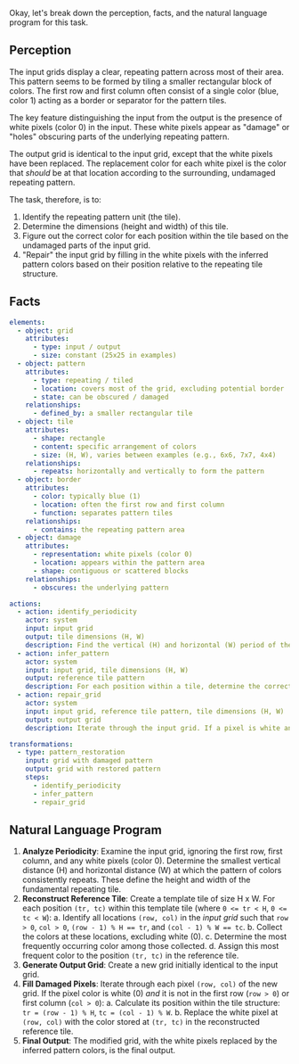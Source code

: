 Okay, let's break down the perception, facts, and the natural language program for this task.

## Perception

The input grids display a clear, repeating pattern across most of their area. This pattern seems to be formed by tiling a smaller rectangular block of colors. The first row and first column often consist of a single color (blue, color 1) acting as a border or separator for the pattern tiles.

The key feature distinguishing the input from the output is the presence of white pixels (color 0) in the input. These white pixels appear as "damage" or "holes" obscuring parts of the underlying repeating pattern.

The output grid is identical to the input grid, except that the white pixels have been replaced. The replacement color for each white pixel is the color that *should* be at that location according to the surrounding, undamaged repeating pattern.

The task, therefore, is to:
1.  Identify the repeating pattern unit (the tile).
2.  Determine the dimensions (height and width) of this tile.
3.  Figure out the correct color for each position within the tile based on the undamaged parts of the input grid.
4.  "Repair" the input grid by filling in the white pixels with the inferred pattern colors based on their position relative to the repeating tile structure.

## Facts


```yaml
elements:
  - object: grid
    attributes:
      - type: input / output
      - size: constant (25x25 in examples)
  - object: pattern
    attributes:
      - type: repeating / tiled
      - location: covers most of the grid, excluding potential border
      - state: can be obscured / damaged
    relationships:
      - defined_by: a smaller rectangular tile
  - object: tile
    attributes:
      - shape: rectangle
      - content: specific arrangement of colors
      - size: (H, W), varies between examples (e.g., 6x6, 7x7, 4x4)
    relationships:
      - repeats: horizontally and vertically to form the pattern
  - object: border
    attributes:
      - color: typically blue (1)
      - location: often the first row and first column
      - function: separates pattern tiles
    relationships:
      - contains: the repeating pattern area
  - object: damage
    attributes:
      - representation: white pixels (color 0)
      - location: appears within the pattern area
      - shape: contiguous or scattered blocks
    relationships:
      - obscures: the underlying pattern

actions:
  - action: identify_periodicity
    actor: system
    input: input grid
    output: tile dimensions (H, W)
    description: Find the vertical (H) and horizontal (W) period of the repeating pattern, ignoring borders and white pixels.
  - action: infer_pattern
    actor: system
    input: input grid, tile dimensions (H, W)
    output: reference tile pattern
    description: For each position within a tile, determine the correct color by finding the most frequent non-white, non-border color at corresponding positions across all repetitions in the input grid.
  - action: repair_grid
    actor: system
    input: input grid, reference tile pattern, tile dimensions (H, W)
    output: output grid
    description: Iterate through the input grid. If a pixel is white and located within the pattern area (not the border), replace it with the color from the reference tile pattern corresponding to its position within the tile's structure. Otherwise, keep the original pixel color.

transformations:
  - type: pattern_restoration
    input: grid with damaged pattern
    output: grid with restored pattern
    steps:
      - identify_periodicity
      - infer_pattern
      - repair_grid
```


## Natural Language Program

1.  **Analyze Periodicity**: Examine the input grid, ignoring the first row, first column, and any white pixels (color 0). Determine the smallest vertical distance (H) and horizontal distance (W) at which the pattern of colors consistently repeats. These define the height and width of the fundamental repeating tile.
2.  **Reconstruct Reference Tile**: Create a template tile of size H x W. For each position `(tr, tc)` within this template tile (where `0 <= tr < H`, `0 <= tc < W`):
    a.  Identify all locations `(row, col)` in the *input grid* such that `row > 0`, `col > 0`, `(row - 1) % H == tr`, and `(col - 1) % W == tc`.
    b.  Collect the colors at these locations, excluding white (0).
    c.  Determine the most frequently occurring color among those collected.
    d.  Assign this most frequent color to the position `(tr, tc)` in the reference tile.
3.  **Generate Output Grid**: Create a new grid initially identical to the input grid.
4.  **Fill Damaged Pixels**: Iterate through each pixel `(row, col)` of the new grid. If the pixel color is white (0) *and* it is not in the first row (`row > 0`) or first column (`col > 0`):
    a.  Calculate its position within the tile structure: `tr = (row - 1) % H`, `tc = (col - 1) % W`.
    b.  Replace the white pixel at `(row, col)` with the color stored at `(tr, tc)` in the reconstructed reference tile.
5.  **Final Output**: The modified grid, with the white pixels replaced by the inferred pattern colors, is the final output.
